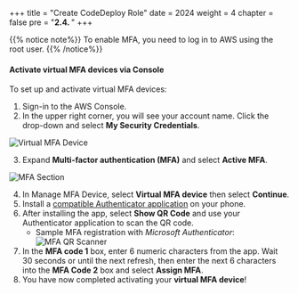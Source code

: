 +++
title = "Create CodeDeploy Role"
date = 2024
weight = 4
chapter = false
pre = "<b>2.4. </b>"
+++

{{% notice note%}}
To enable MFA, you need to log in to AWS using the root user. 
{{% /notice%}}

#### Activate virtual MFA devices via Console

To set up and activate virtual MFA devices:

1. Sign-in to the AWS Console.
2. In the upper right corner, you will see your account name. Click the drop-down and select **My Security Credentials**.

![Virtual MFA Device](/images/1-account-setup/MySecurity_v1.png?width=15pc)

3. Expand **Multi-factor authentication (MFA)** and select **Active MFA**.

![MFA Section](/images/1-account-setup/MFA.png?width=90pc)

4. In Manage MFA Device, select **Virtual MFA device** then select **Continue**.
5. Install a [compatible Authenticator application](https://aws.amazon.com/iam/features/mfa/#Virtual_MFA_Applications) on your phone.
6. After installing the app, select **Show QR Code** and use your Authenticator application to scan the QR code.
   - Sample MFA registration with _Microsoft Authenticator_:
      ![MFA QR Scanner](/images/1-account-setup/MFAScannerQR.png?width=90pc)
1. In the **MFA code 1** box, enter 6 numeric characters from the app. Wait 30 seconds or until the next refresh, then enter the next 6 characters into the **MFA Code 2** box and select **Assign MFA**.
2. You have now completed activating your **virtual MFA device**!
